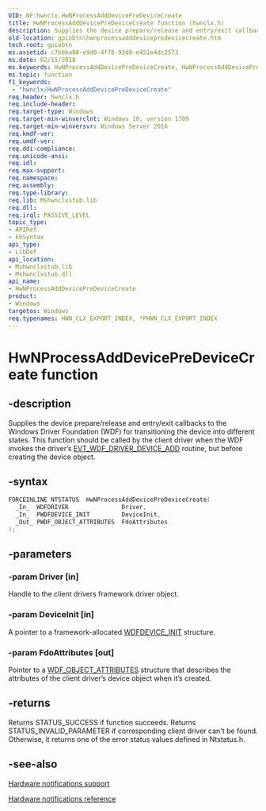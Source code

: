 ```yaml
---
UID: NF:hwnclx.HwNProcessAddDevicePreDeviceCreate
title: HwNProcessAddDevicePreDeviceCreate function (hwnclx.h)
description: Supplies the device prepare/release and entry/exit callbacks to the Windows Driver Foundation (WDF) for transitioning the device into different states.
old-location: gpiobtn\hwnprocessadddevicepredevicecreate.htm
tech.root: gpiobtn
ms.assetid: c7bbba08-e9d0-4f78-93d8-e451e4dc2573
ms.date: 02/15/2018
ms.keywords: HwNProcessAddDevicePreDeviceCreate, HwNProcessAddDevicePreDeviceCreate function, gpiobtn.hwnprocessadddevicepredevicecreate, hwnclx/HwNProcessAddDevicePreDeviceCreate
ms.topic: function
f1_keywords:
 - "hwnclx/HwNProcessAddDevicePreDeviceCreate"
req.header: hwnclx.h
req.include-header:
req.target-type: Windows
req.target-min-winverclnt: Windows 10, version 1709
req.target-min-winversvr: Windows Server 2016
req.kmdf-ver:
req.umdf-ver:
req.ddi-compliance:
req.unicode-ansi:
req.idl:
req.max-support:
req.namespace:
req.assembly:
req.type-library:
req.lib: Mshwnclxstub.lib
req.dll:
req.irql: PASSIVE_LEVEL
topic_type:
- APIRef
- kbSyntax
api_type:
- LibDef
api_location:
- Mshwnclxstub.lib
- Mshwnclxstub.dll
api_name:
- HwNProcessAddDevicePreDeviceCreate
product:
- Windows
targetos: Windows
req.typenames: HWN_CLX_EXPORT_INDEX, *PHWN_CLX_EXPORT_INDEX
---
```


# HwNProcessAddDevicePreDeviceCreate function


## -description


Supplies the device prepare/release and entry/exit callbacks to the Windows Driver Foundation (WDF) for transitioning the device into different states. This function should be called by the client driver when the WDF invokes the driver’s <a href="..\wdfdriver\nc-wdfdriver-evt_wdf_driver_device_add.md">EVT_WDF_DRIVER_DEVICE_ADD</a> routine, but before creating the device object.


## -syntax


```cpp
FORCEINLINE NTSTATUS  HwNProcessAddDevicePreDeviceCreate(
  _In_  WDFDRIVER               Driver,
  _In_  PWDFDEVICE_INIT         DeviceInit,
  _Out_ PWDF_OBJECT_ATTRIBUTES  FdoAttributes
);
```


## -parameters




### -param Driver [in]

Handle to the client drivers framework driver object.


### -param DeviceInit [in]

A pointer to a framework-allocated <a href="https://docs.microsoft.com/windows-hardware/drivers/wdf/wdfdevice_init">WDFDEVICE_INIT</a> structure.


### -param FdoAttributes [out]

Pointer to a <a href="..\wdfobject\ns-wdfobject-_wdf_object_attributes.md">WDF_OBJECT_ATTRIBUTES</a> structure that describes the attributes of the client driver’s device object when it’s created.


## -returns



Returns STATUS_SUCCESS if function succeeds. Returns STATUS_INVALID_PARAMETER if corresponding client driver can't be found. Otherwise, it returns one of the error status values defined in Ntstatus.h.




## -see-also

<a href="https://docs.microsoft.com/windows-hardware/drivers/gpiobtn/hardware-notifications-support">Hardware notifications support</a>



<a href="https://docs.microsoft.com/windows-hardware/drivers/ddi/index">Hardware notifications reference</a>



 

 



